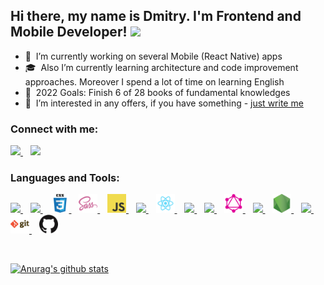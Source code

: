 ## Hi there, my name is Dmitry. I'm Frontend and Mobile Developer! <img src="https://media.giphy.com/media/mGcNjsfWAjY5AEZNw6/giphy.gif" width="50"/>
- 👀&#160; I’m currently working on several Mobile (React Native) apps
- 🎓&#160; Also I’m currently learning architecture and code improvement approaches. Moreover I spend a lot of time on learning English
- 🥅&#160; 2022 Goals: Finish 6 of 28 books of fundamental knowledges
- 👯&#160; I’m interested in any offers, if you have something - [just write me](https://www.linkedin.com/in/dmitry-matatov-b074371b1/)

### Connect with me:

<p align='left'>
  <a href="https://www.linkedin.com/in/дмитрий-мататов-b074371b1/?locale=en_US">
    <img height="30" src="https://github.com/stephenajulu/WaylonWalker/blob/main/icon/linkedin.png?raw=true">
  </a>
  &nbsp;&nbsp;
  <a href="https://www.codewars.com/users/navi_pro70">
    <img height="30" src="https://i.ibb.co/3p4pmPL/Screen-Shot-2020-09-30-at-22-08-32.png">
  </a>
</p>

### Languages and Tools:

<p>
  <a href="https://www.jetbrains.com/webstorm/">
    <img height="30" src="https://upload.wikimedia.org/wikipedia/commons/thumb/d/d7/WebStorm.png/1200px-WebStorm.png">
  </a>
  &nbsp;&nbsp;
  <a href="https://en.wikipedia.org/wiki/HTML5">
    <img height="30" src="https://www.w3.org/html/logo/downloads/HTML5_1Color_Black.png">
  </a>
  &nbsp;&nbsp;
  <a href="https://en.wikipedia.org/wiki/Cascading_Style_Sheets">
    <img height="30" src="https://raw.githubusercontent.com/github/explore/80688e429a7d4ef2fca1e82350fe8e3517d3494d/topics/css/css.png">
  </a>
  &nbsp;&nbsp;
  <a href="https://sass-lang.com">
    <img height="30" src="https://raw.githubusercontent.com/github/explore/80688e429a7d4ef2fca1e82350fe8e3517d3494d/topics/sass/sass.png">
  </a>
  &nbsp;&nbsp;
  <a href="https://www.javascript.com">
    <img height="30" src="https://raw.githubusercontent.com/github/explore/80688e429a7d4ef2fca1e82350fe8e3517d3494d/topics/javascript/javascript.png">
  </a>
  &nbsp;&nbsp;
  <a href="https://www.typescriptlang.org">
    <img height="30" src="https://miro.medium.com/max/816/1*mn6bOs7s6Qbao15PMNRyOA.png">
  </a>
  &nbsp;&nbsp;
  <a href="https://reactjs.org">
    <img height="30" src="https://raw.githubusercontent.com/github/explore/80688e429a7d4ef2fca1e82350fe8e3517d3494d/topics/react/react.png">
  </a>
  &nbsp;&nbsp;
  <a href="https://redux.js.org">
    <img height="30" src="https://cdn.worldvectorlogo.com/logos/redux.svg">
  </a>
   &nbsp;&nbsp;
  <a href="https://reactnative.dev">
    <img height="30" src="https://res.cloudinary.com/practicaldev/image/fetch/s--LS4X9NFz--/c_limit%2Cf_auto%2Cfl_progressive%2Cq_auto%2Cw_880/https://pagepro.co/blog/wp-content/uploads/2020/03/react-native-logo-884x1024.png">
  </a>
  &nbsp;&nbsp;
  <a href="https://graphql.org">
    <img height="30" src="https://raw.githubusercontent.com/github/explore/80688e429a7d4ef2fca1e82350fe8e3517d3494d/topics/graphql/graphql.png">
  </a>
  &nbsp;&nbsp;
  <a href="https://www.apollographql.com">
    <img height="30" src="https://seeklogo.com/images/A/apollo-logo-DC7DD3C444-seeklogo.com.png">
  </a>
  &nbsp;&nbsp;
  <a href="https://nodejs.org/en/">
    <img height="30" src="https://raw.githubusercontent.com/github/explore/80688e429a7d4ef2fca1e82350fe8e3517d3494d/topics/nodejs/nodejs.png">
  </a>
  &nbsp;&nbsp;
  <a href="https://www.docker.com">
    <img height="30" src="https://logo-logos.com/wp-content/uploads/2016/10/Docker_logo.png">
  </a>
  &nbsp;&nbsp;
  <a href="https://git-scm.com">
    <img height="30" src="https://raw.githubusercontent.com/github/explore/80688e429a7d4ef2fca1e82350fe8e3517d3494d/topics/git/git.png">
  </a>
  &nbsp;&nbsp;
  <a href="https://github.com/Navipro70">
    <img height="30" src="https://raw.githubusercontent.com/github/explore/78df643247d429f6cc873026c0622819ad797942/topics/github/github.png">
  </a>
</p>

<br/>

[![Anurag's github stats](https://github-readme-stats.vercel.app/api?username=Navipro70&show_icons=true&theme=radical)](https://github.com/Navipro70)
